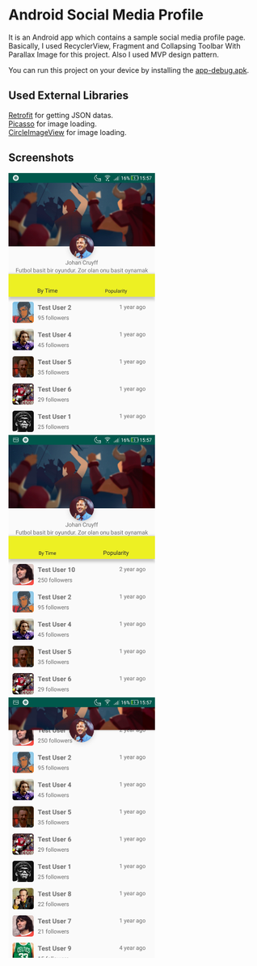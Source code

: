 # Android Social Media Profile
It is an Android app which contains a sample social media profile page. Basically, I used RecyclerView, Fragment and Collapsing Toolbar With Parallax Image for this project. Also I used MVP design pattern.

You can run this project on your device by installing the [app-debug.apk](https://github.com/burhanelgun/AndroidSocialMediaProfile/raw/master/app-debug.apk).

## Used External Libraries
[Retrofit](https://square.github.io/retrofit/) for getting JSON datas. </br>
[Picasso](http://square.github.io/picasso/) for image loading. </br>
[CircleImageView](https://github.com/hdodenhof/CircleImageView) for image loading.



## Screenshots
<p float="left">
    <img src="https://github.com/burhanelgun/AndroidSocialMediaProfile/blob/master/Screenshot_20190212-155726.jpg" width="290" title="hover text">
<img src="https://github.com/burhanelgun/AndroidSocialMediaProfile/blob/master/Screenshot_20190212-155733.jpg" width="290" title="hover text">
  <img src="https://github.com/burhanelgun/AndroidSocialMediaProfile/blob/master/Screenshot_20190212-155747.jpg" width="290" title="hover text">
</p>

